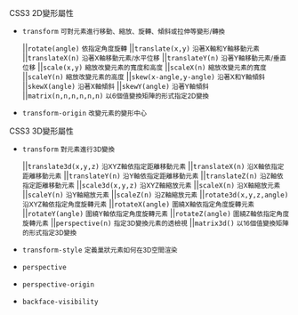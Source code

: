 CSS3 2D變形屬性
- `transform` <small>可對元素進行移動、縮放、旋轉、傾斜或拉伸等變形/轉換</small>

	||`rotate(angle)` <small>依指定角度旋轉</small>
	||`translate(x,y)` <small>沿著X軸和Y軸移動元素</small>
	||`translateX(n)` <small>沿著X軸移動元素/水平位移</small>
	||`translateY(n)` <small>沿著Y軸移動元素/垂直位移</small>
	||`scale(x,y)` <small>縮放改變元素的寬度和高度</small>
	||`scaleX(n)` <small>縮放改變元素的寬度</small>
	||`scaleY(n)` <small>縮放改變元素的高度</small>
	||`skew(x-angle,y-angle)` <small>沿著X和Y軸傾斜</small>
	||`skewX(angle)` <small>沿著X軸傾斜</small>
	||`skewY(angle)` <small>沿著Y軸傾斜</small>
	||`matrix(n,n,n,n,n,n)` <small>以6個值變換矩陣的形式指定2D變換</small>

- `transform-origin` <small>改變元素的變形中心</small>

CSS3 3D變形屬性
- `transform` <small>對元素進行3D變換</small>

	||`translate3d(x,y,z)` <small>沿XYZ軸依指定距離移動元素</small>
	||`translateX(n)` <small>沿X軸依指定距離移動元素</small>
	||`translateY(n)` <small>沿Y軸依指定距離移動元素</small>
	||`translateZ(n)` <small>沿Z軸依指定距離移動元素</small>
	||`scale3d(x,y,z)` <small>沿XYZ軸縮放元素</small>
	||`scaleX(n)` <small>沿X軸縮放元素</small>
	||`scaleY(n)` <small>沿Y軸縮放元素</small>
	||`scaleZ(n)` <small>沿Z軸縮放元素</small>
	||`rotate3d(x,y,z,angle)` <small>沿XYZ軸依指定角度旋轉元素</small>
	||`rotateX(angle)` <small>圍繞X軸依指定角度旋轉元素</small>
	||`rotateY(angle)` <small>圍繞Y軸依指定角度旋轉元素</small>
	||`rotateZ(angle)` <small>圍繞Z軸依指定角度旋轉元素</small>
	||`perspective(n)` <small>指定3D變換元素的透檢視</small>
	||`matrix3d()` <small>以16個值變換矩陣的形式指定3D變換</small>

- `transform-style` <small>定義巢狀元素如何在3D空間渲染</small>
- `perspective`
- `perspective-origin`
- `backface-visibility`